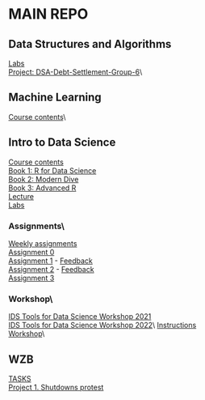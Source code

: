 # MAIN REPO

## Data Structures and Algorithms
[Labs](https://github.com/lenafm/data_structures_and_algorithms_2024)\
[Project: DSA-Debt-Settlement-Group-6](https://github.com/GiuliaGGG/DSA-Debt-Settlement-Group-6)\

## Machine Learning
[Course contents](https://github.com/Divya1205/MachineLearning2024_Hertie_School)\


## Intro to Data Science
[Course contents](https://github.com/intro-to-data-science-23)\
[Book 1: R for Data Science](https://adv-r.hadley.nz/)\
[Book 2: Modern Dive](https://moderndive.com/)\
[Book 3: Advanced R](https://adv-r.hadley.nz/)\
[Lecture](https://github.com/Milton0215/lectures)\
[Labs](https://github.com/Milton0215/labs)

### Assignments\
[Weekly assignments](https://github.com/Milton0215/assignments)\
[Assignment 0](https://github.com/intro-to-data-science-23/assignment-0-Milton0215)\
[Assignment 1](https://github.com/intro-to-data-science-23/assignment-1-Milton0215)  - [Feedback](https://github.com/intro-to-data-science-23/assignment-1-Milton0215/pull/1)\
[Assignment 2](https://github.com/intro-to-data-science-23/assignment-2-Milton0215)  - [Feedback](https://github.com/intro-to-data-science-23/assignment-2-Milton0215/pull/1)\
[Assignment 3]()

### Workshop\
[IDS Tools for Data Science Workshop 2021](https://github.com/intro-to-data-science-21-workshop)\
[IDS Tools for Data Science Workshop 2022]([https://github.com/intro-to-data-science-23/workshop-presentations.git](https://intro-to-data-science-22-workshop.github.io/))\
[Instructions](https://github.com/intro-to-data-science-23/workshop-presentations.git)\
[Workshop](https://github.com/intro-to-data-science-23-workshop/02-data.table-prusni-milton-minho)\

## WZB
[TASKS](https://github.com/wzb-ipi/tasks)\
[Project 1. Shutdowns protest](https://github.com/ekromark/shutdowns_protest)
